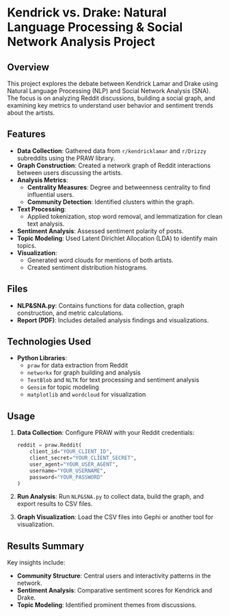 
# Kendrick vs. Drake: Natural Language Processing & Social Network Analysis Project

## Overview
This project explores the debate between Kendrick Lamar and Drake using Natural Language Processing (NLP) and Social Network Analysis (SNA). The focus is on analyzing Reddit discussions, building a social graph, and examining key metrics to understand user behavior and sentiment trends about the artists.

## Features
- **Data Collection**: Gathered data from `r/kendricklamar` and `r/Drizzy` subreddits using the PRAW library.
- **Graph Construction**: Created a network graph of Reddit interactions between users discussing the artists.
- **Analysis Metrics**:
  - **Centrality Measures**: Degree and betweenness centrality to find influential users.
  - **Community Detection**: Identified clusters within the graph.
- **Text Processing**:
  - Applied tokenization, stop word removal, and lemmatization for clean text analysis.
- **Sentiment Analysis**: Assessed sentiment polarity of posts.
- **Topic Modeling**: Used Latent Dirichlet Allocation (LDA) to identify main topics.
- **Visualization**:
  - Generated word clouds for mentions of both artists.
  - Created sentiment distribution histograms.

## Files
- **NLP&SNA.py**: Contains functions for data collection, graph construction, and metric calculations.
- **Report (PDF)**: Includes detailed analysis findings and visualizations.

## Technologies Used
- **Python Libraries**:
  - `praw` for data extraction from Reddit
  - `networkx` for graph building and analysis
  - `TextBlob` and `NLTK` for text processing and sentiment analysis
  - `Gensim` for topic modeling
  - `matplotlib` and `wordcloud` for visualization

## Usage
1. **Data Collection**:
   Configure PRAW with your Reddit credentials:
   ```python
   reddit = praw.Reddit(
       client_id="YOUR_CLIENT_ID",
       client_secret="YOUR_CLIENT_SECRET",
       user_agent="YOUR_USER_AGENT",
       username="YOUR_USERNAME",
       password="YOUR_PASSWORD"
   )
   ```

2. **Run Analysis**:
   Run `NLP&SNA.py` to collect data, build the graph, and export results to CSV files.

3. **Graph Visualization**:
   Load the CSV files into Gephi or another tool for visualization.

## Results Summary
Key insights include:
- **Community Structure**: Central users and interactivity patterns in the network.
- **Sentiment Analysis**: Comparative sentiment scores for Kendrick and Drake.
- **Topic Modeling**: Identified prominent themes from discussions.


